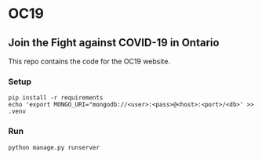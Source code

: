 # OC19

## Join the Fight against COVID-19 in Ontario

This repo contains the code for the OC19 website.

### Setup

```
pip install -r requirements
echo 'export MONGO_URI="mongodb://<user>:<pass>@<host>:<port>/<db>' >> .venv
```

### Run

```
python manage.py runserver
```

